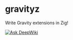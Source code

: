 # gravityz

Write Gravity extensions in Zig!

[![Ask DeepWiki](https://deepwiki.com/badge.svg)](https://deepwiki.com/thetredev/gravityz)
